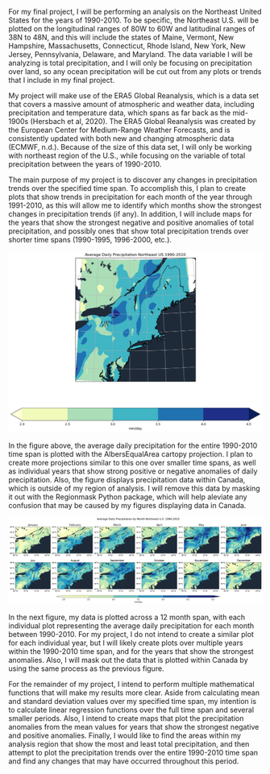 For my final project, I will be performing an analysis on the Northeast United States for the years of 1990-2010. To be specific, the Northeast U.S. will be plotted on the longitudinal ranges of 80W to 60W and latitudinal ranges of 38N to 48N, and this will include the states of Maine, Vermont, New Hampshire, Massachusetts, Connecticut, Rhode Island, New York, New Jersey, Pennsylvania, Delaware, and Maryland. The data variable I will be analyzing is total precipitation, and I will only be focusing on precipitation over land, so any ocean precipitation will be cut out from any plots or trends that I include in my final project.

My project will make use of the ERA5 Global Reanalysis, which is a data set that covers a massive amount of atmospheric and weather data, including precipitation and temperature data, which spans as far back as the mid-1900s (Hersbach et al, 2020). The ERA5 Global Reanalysis was created by the European Center for Medium-Range Weather Forecasts, and is consistently updated with both new and changing atmospheric data (ECMWF, n.d.). Because of the size of this data set, I will only be working with northeast region of the U.S., while focusing on the variable of total precipitation between the years of 1990-2010.

The main purpose of my project is to discover any changes in precipitation trends over the specified time span. To accomplish this, I plan to create plots that show trends in precipitation for each month of the year through 1991-2010, as this will allow me to identify which months show the strongest changes in precipitation trends (if any). In addition, I will include maps for the years that show the strongest negative and positive anomalies of total precipitation, and possibly ones that show total precipitation trends over shorter time spans (1990-1995, 1996-2000, etc.). 

![Average Precipitation](/Avg_Precip.png)

In the figure above, the average daily precipitation for the entire 1990-2010 time span is plotted with the AlbersEqualArea cartopy projection. I plan to create more projections similar to this one over smaller time spans, as well as individual years that show strong positive or negative anomalies of daily precipitation. Also, the figure displays precipitation data within Canada, which is outside of my region of analysis. I will remove this data by masking it out with the Regionmask Python package, which will help aleviate any confusion that may be caused by my figures displaying data in Canada.

![12 Month Climatology](/12Month_Climatology.png)

In the next figure, my data is plotted across a 12 month span, with each individual plot representing the average daily precipitation for each month between 1990-2010. For my project, I do not intend to create a similar plot for each individual year, but I will likely create plots over multiple years within the 1990-2010 time span, and for the years that show the strongest anomalies. Also, I will mask out the data that is plotted within Canada by using the same process as the previous figure. 

For the remainder of my project, I intend to perform multiple mathematical functions that will make my results more clear. Aside from calculating mean and standard deviation values over my specified time span, my intention is to calculate linear regression functions over the full time span and several smaller periods. Also, I intend to create maps that plot the precipitation anomalies from the mean values for years that show the strongest negative and positive anomalies. Finally, I would like to find the areas within my analysis region that show the most and least total precipitation, and then attempt to plot the precipitation trends over the entire 1990-2010 time span and find any changes that may have occurred throughout this period.
